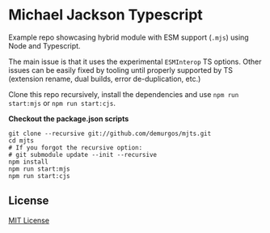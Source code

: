 # Michael Jackson Typescript

Example repo showcasing hybrid module with ESM support (`.mjs`) using Node and Typescript.

The main issue is that it uses the experimental `ESMInterop` TS options.
Other issues can be easily fixed by tooling until properly supported by TS (extension rename,
dual builds, error de-duplication, etc.)

Clone this repo recursively, install the dependencies and use `npm run start:mjs` or `npm run start:cjs`.

**Checkout the package.json scripts**

```
git clone --recursive git://github.com/demurgos/mjts.git
cd mjts
# If you forgot the recursive option:
# git submodule update --init --recursive
npm install
npm run start:mjs
npm run start:cjs
```

## License

[MIT License](./LICENSE.md)
